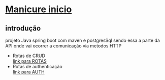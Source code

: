 # [Manicure inicio](README.md)

## introdução
projeto Java spring boot com maven e postgresSql sendo essa a parte da API onde vai ocorrer a comunicação via metodos HTTP

- Rotas de CRUD <br>
[link para ROTAS](ROTAS.md)<br>
- Rotas de authenticação <br>
[link para AUTH](Auth.md)<br>